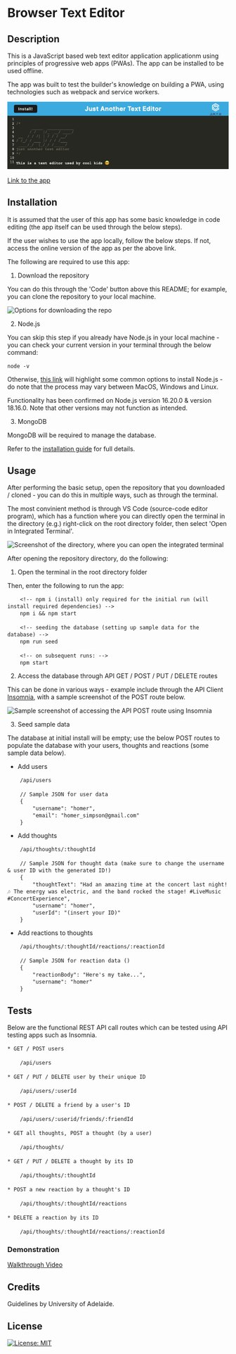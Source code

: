 # Browser Text Editor

## Description

This is a JavaScript based web text editor application applicationm using principles of progressive web apps (PWAs). The app can be installed to be used offline.

The app was built to test the builder's knowledge on building a PWA, using technologies such as webpack and service workers.

![Screenshot of the app](Assets/img/app.png)

[Link to the app]()

## Installation

It is assumed that the user of this app has some basic knowledge in code editing (the app itself can be used through the below steps).

If the user wishes to use the app locally, follow the below steps. If not, access the online version of the app as per the above link.

The following are required to use this app:

1. Download the repository 

You can do this through the 'Code' button above this README; for example, you can clone the repository to your local machine.

![Options for downloading the repo](Assets/download.png)

2. Node.js

You can skip this step if you already have Node.js in your local machine - you can check your current version in your terminal through the below command:

    node -v

Otherwise, [this link](https://nodejs.dev/en/learn/how-to-install-nodejs/) will highlight some common options to install Node.js - do note that the process may vary between MacOS, Windows and Linux.

Functionality has been confirmed on Node.js version 16.20.0 & version 18.16.0. Note that other versions may not function as intended.

3. MongoDB

MongoDB will be required to manage the database. 

Refer to the [installation guide](https://www.mongodb.com/docs/manual/installation/) for full details.

## Usage

After performing the basic setup, open the repository that you downloaded / cloned - you can do this in multiple ways, such as through the terminal.

The most convinient method is through VS Code (source-code editor program), which has a function where you can directly open the terminal in the directory (e.g.) right-click on the root directory folder, then select 'Open in Integrated Terminal'.

![Screenshot of the directory, where you can open the integrated terminal](Assets/directory.png)

After opening the repository directory, do the following:

1. Open the terminal in the root directory folder

Then, enter the following to run the app:

```
    <!-- npm i (install) only required for the initial run (will install required dependencies) -->
    npm i && npm start

    <!-- seeding the database (setting up sample data for the database) -->
    npm run seed

    <!-- on subsequent runs: -->
    npm start
```    

2. Access the database through API GET / POST / PUT / DELETE routes

This can be done in various ways - example include through the API Client [Insomnia](https://insomnia.rest/), with a sample screenshot of the POST route below.

![Sample screenshot of accessing the API POST route using Insomnia](Assets/insomnia.png)

3. Seed sample data

The database at initial install will be empty; use the below POST routes to populate the database with your users, thoughts and reactions (some sample data below).

* Add users


```
    /api/users

    // Sample JSON for user data
    {
        "username": "homer",
        "email": "homer_simpson@gmail.com"
    }
```    

* Add thoughts

```
    /api/thoughts/:thoughtId

    // Sample JSON for thought data (make sure to change the username & user ID with the generated ID!)
    {
        "thoughtText": "Had an amazing time at the concert last night! 🎶 The energy was electric, and the band rocked the stage! #LiveMusic #ConcertExperience",
        "username": "homer",
        "userId": "(insert your ID)"
    }
```    

* Add reactions to thoughts

```
    /api/thoughts/:thoughtId/reactions/:reactionId

    // Sample JSON for reaction data ()
    {
        "reactionBody": "Here's my take...",
        "username": "homer"
    }
```

## Tests

Below are the functional REST API call routes which can be tested using API testing apps such as Insomnia.

```
* GET / POST users

    /api/users

* GET / PUT / DELETE user by their unique ID

    /api/users/:userId

* POST / DELETE a friend by a user's ID

    /api/users/:userid/friends/:friendId

* GET all thoughts, POST a thought (by a user)

    /api/thoughts/

* GET / PUT / DELETE a thought by its ID

    /api/thoughts/:thoughtId

* POST a new reaction by a thought's ID

    /api/thoughts/:thoughtId/reactions

* DELETE a reaction by its ID

    /api/thoughts/:thoughtId/reactions/:reactionId
```    

### Demonstration

[Walkthrough Video](https://drive.google.com/file/d/1PEyD-0p671BTedvW3UFJ3aibHdkqrGOI/view)

## Credits

Guidelines by University of Adelaide.

## License

[![License: MIT](https://img.shields.io/badge/License-MIT-yellow.svg)](https://opensource.org/licenses/MIT)